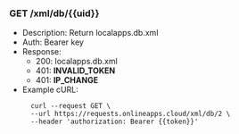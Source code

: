 ### GET /xml/db/{{uid}}
* Description: Return localapps.db.xml
* Auth: Bearer key
* Response:
    * 200: localapps.db.xml
    * 401: **INVALID_TOKEN**
    * 401: **IP_CHANGE**
* Example cURL:
  ```
    curl --request GET \
    --url https://requests.onlineapps.cloud/xml/db/2 \
    --header 'authorization: Bearer {{token}}'
